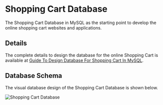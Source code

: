 # Shopping Cart Database
The Shopping Cart Database in MySQL as the starting point to develop the online shopping cart websites and applications.

## Details
The complete details to design the database for the online Shopping Cart is available at [Guide To Design Database For Shopping Cart In MySQL](https://mysql.tutorials24x7.com/blog/guide-to-design-database-for-shopping-cart-in-mysql).

## Database Schema
The visual database design of the Shopping Cart Database is shown below.

![Shopping Cart Database](https://github.com/tutorials24x7/shopping-cart-database-mysql/blob/master/tutorials24x7-mysql-online-shopping-cart-database-design.png "Shopping Cart Database")
